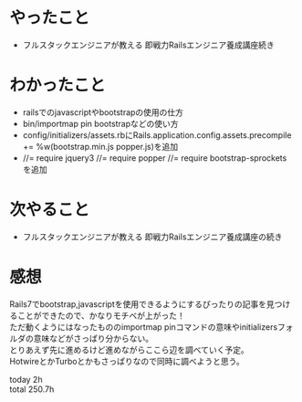 # やったこと
- フルスタックエンジニアが教える 即戦力Railsエンジニア養成講座続き

# わかったこと
- railsでのjavascriptやbootstrapの使用の仕方
- bin/importmap pin bootstrapなどの使い方
- config/initializers/assets.rbにRails.application.config.assets.precompile += %w(bootstrap.min.js popper.js)を追加
- //= require jquery3
//= require popper
//= require bootstrap-sprockets　を追加



# 次やること
- フルスタックエンジニアが教える 即戦力Railsエンジニア養成講座の続き


# 感想
Rails7でbootstrap,javascriptを使用できるようにするぴったりの記事を見つけることができたので、かなりモチベが上がった！  
ただ動くようにはなったもののimportmap pinコマンドの意味やinitializersフォルダの意味などがさっぱり分からない。  
とりあえず先に進めるけど進めながらここら辺を調べていく予定。  
HotwireとかTurboとかもさっぱりなので同時に調べようと思う。  


today 2h  
total 250.7h

